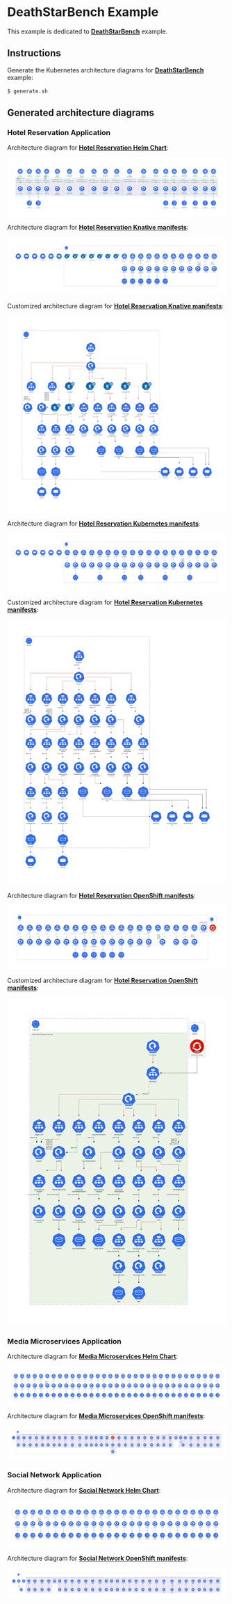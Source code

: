 # DeathStarBench Example

This example is dedicated to **[DeathStarBench](https://github.com/delimitrou/DeathStarBench)** example.

## Instructions

Generate the Kubernetes architecture diagrams for **[DeathStarBench](https://github.com/delimitrou/DeathStarBench)** example:

```sh
$ generate.sh
```

## Generated architecture diagrams

### Hotel Reservation Application

Architecture diagram for **[Hotel Reservation Helm Chart](https://github.com/delimitrou/DeathStarBench/tree/master/hotelReservation/helm-chart/hotelreservation)**:

![diagrams/hotelreservation-helm-chart.png](diagrams/hotelreservation-helm-chart.png)

Architecture diagram for **[Hotel Reservation Knative manifests](https://github.com/delimitrou/DeathStarBench/tree/master/hotelReservation/knative)**:

![diagrams/hotelreservation-knative.png](diagrams/hotelreservation-knative.png)

Customized architecture diagram for **[Hotel Reservation Knative manifests](https://github.com/delimitrou/DeathStarBench/tree/master/hotelReservation/knative)**:

![diagrams/hotelreservation-knative-custom-diagram.png](diagrams/hotelreservation-knative-custom-diagram.png)

Architecture diagram for **[Hotel Reservation Kubernetes manifests](https://github.com/delimitrou/DeathStarBench/tree/master/hotelReservation/kubernetes)**:

![diagrams/hotelreservation-kubernetes.png](diagrams/hotelreservation-kubernetes.png)

Customized architecture diagram for **[Hotel Reservation Kubernetes manifests](https://github.com/delimitrou/DeathStarBench/tree/master/hotelReservation/kubernetes)**:

![diagrams/hotelreservation-kubernetes-custom-diagram.png](diagrams/hotelreservation-kubernetes-custom-diagram.png)

Architecture diagram for **[Hotel Reservation OpenShift manifests](https://github.com/delimitrou/DeathStarBench/tree/master/hotelReservation/openshift)**:

![diagrams/hotelreservation-openshift.png](diagrams/hotelreservation-openshift.png)

Customized architecture diagram for **[Hotel Reservation OpenShift manifests](https://github.com/delimitrou/DeathStarBench/tree/master/hotelReservation/openshift)**:

![diagrams/hotelreservation-openshift-custom-diagram.png](diagrams/hotelreservation-openshift-custom-diagram.png)

### Media Microservices Application

Architecture diagram for **[Media Microservices Helm Chart](https://github.com/delimitrou/DeathStarBench/tree/master/mediaMicroservices/helm-chart/mediamicroservices)**:

![diagrams/mediamicroservices-helm-chart.png](diagrams/mediamicroservices-helm-chart.png)

Architecture diagram for **[Media Microservices OpenShift manifests](https://github.com/delimitrou/DeathStarBench/tree/master/mediaMicroservices/openshift)**:

![diagrams/mediamicroservices-openshift.png](diagrams/mediamicroservices-openshift.png)

### Social Network Application

Architecture diagram for **[Social Network Helm Chart](https://github.com/delimitrou/DeathStarBench/tree/master/socialNetwork/helm-chart/socialnetwork)**:

![diagrams/socialnetwork-helm-chart.png](diagrams/socialnetwork-helm-chart.png)

Architecture diagram for **[Social Network OpenShift manifests](https://github.com/delimitrou/DeathStarBench/tree/master/socialNetwork/openshift)**:

![diagrams/socialnetwork-openshift.png](diagrams/socialnetwork-openshift.png)
